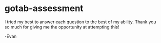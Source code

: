 # gotab-assessment
I tried my best to answer each question to the best of my ability. Thank you so much for giving me the opportunity at attempting this!

-Evan